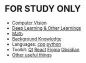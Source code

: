 # **FOR STUDY ONLY**
+ [Computer Vision](./CV)
+ [Deep Learning & Other Learnings](./DL)
+ [Math](./Math)
+ [Background Knowledge](./background-knowledge)
+ Languages: [cpp](./language/cpp) [python](./language/python)
+ Toolkit: [Qt](./toolkit/Qt) [React](./toolkit/react) [Figma](./toolkit/figma) [Obsidian](./toolkit/obsidian)
+ [Other useful things](./toolkit/other)

